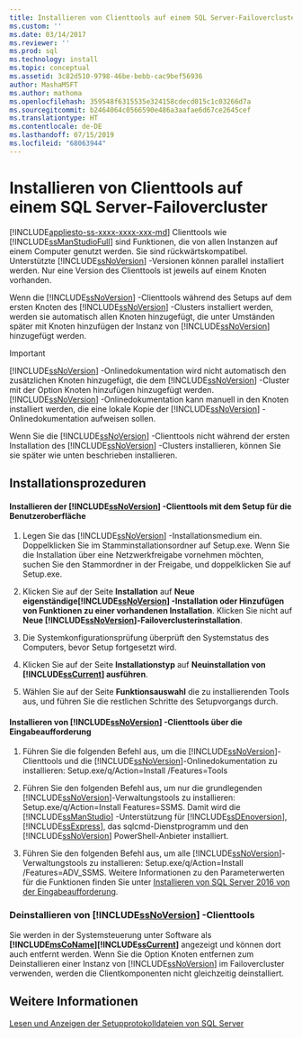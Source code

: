 ```yaml
---
title: Installieren von Clienttools auf einem SQL Server-Failovercluster | Microsoft-Dokumentation
ms.custom: ''
ms.date: 03/14/2017
ms.reviewer: ''
ms.prod: sql
ms.technology: install
ms.topic: conceptual
ms.assetid: 3c82d510-9798-46be-bebb-cac9bef56936
author: MashaMSFT
ms.author: mathoma
ms.openlocfilehash: 359548f6315535e324158cdecd015c1c03266d7a
ms.sourcegitcommit: b2464064c0566590e486a3aafae6d67ce2645cef
ms.translationtype: HT
ms.contentlocale: de-DE
ms.lasthandoff: 07/15/2019
ms.locfileid: "68063944"
---
```

# <a name="install-client-tools-on-a-sql-server-failover-cluster"></a>Installieren von Clienttools auf einem SQL Server-Failovercluster
[!INCLUDE[appliesto-ss-xxxx-xxxx-xxx-md](../../../includes/appliesto-ss-xxxx-xxxx-xxx-md.md)]
  Clienttools wie [!INCLUDE[ssManStudioFull](../../../includes/ssmanstudiofull-md.md)] sind Funktionen, die von allen Instanzen auf einem Computer genutzt werden. Sie sind rückwärtskompatibel. Unterstützte [!INCLUDE[ssNoVersion](../../../includes/ssnoversion-md.md)] -Versionen können parallel installiert werden. Nur eine Version des Clienttools ist jeweils auf einem Knoten vorhanden.  
  
 Wenn die [!INCLUDE[ssNoVersion](../../../includes/ssnoversion-md.md)] -Clienttools während des Setups auf dem ersten Knoten des [!INCLUDE[ssNoVersion](../../../includes/ssnoversion-md.md)] -Clusters installiert werden, werden sie automatisch allen Knoten hinzugefügt, die unter Umständen später mit Knoten hinzufügen der Instanz von [!INCLUDE[ssNoVersion](../../../includes/ssnoversion-md.md)] hinzugefügt werden.  
  
> [!IMPORTANT]  
>  [!INCLUDE[ssNoVersion](../../../includes/ssnoversion-md.md)] -Onlinedokumentation wird nicht automatisch den zusätzlichen Knoten hinzugefügt, die dem [!INCLUDE[ssNoVersion](../../../includes/ssnoversion-md.md)] -Cluster mit der Option Knoten hinzufügen hinzugefügt werden. [!INCLUDE[ssNoVersion](../../../includes/ssnoversion-md.md)] -Onlinedokumentation kann manuell in den Knoten installiert werden, die eine lokale Kopie der [!INCLUDE[ssNoVersion](../../../includes/ssnoversion-md.md)] -Onlinedokumentation aufweisen sollen.  
  
 Wenn Sie die [!INCLUDE[ssNoVersion](../../../includes/ssnoversion-md.md)] -Clienttools nicht während der ersten Installation des [!INCLUDE[ssNoVersion](../../../includes/ssnoversion-md.md)] -Clusters installieren, können Sie sie später wie unten beschrieben installieren.  
  
## <a name="installation-procedures"></a>Installationsprozeduren  
  
#### <a name="installing-includessnoversionincludesssnoversion-mdmd-client-tools-using-the-setup-user-interface"></a>Installieren der [!INCLUDE[ssNoVersion](../../../includes/ssnoversion-md.md)] -Clienttools mit dem Setup für die Benutzeroberfläche  
  
1.  Legen Sie das [!INCLUDE[ssNoVersion](../../../includes/ssnoversion-md.md)] -Installationsmedium ein. Doppelklicken Sie im Stamminstallationsordner auf Setup.exe. Wenn Sie die Installation über eine Netzwerkfreigabe vornehmen möchten, suchen Sie den Stammordner in der Freigabe, und doppelklicken Sie auf Setup.exe.  
  
2.  Klicken Sie auf der Seite **Installation** auf **Neue eigenständige[!INCLUDE[ssNoVersion](../../../includes/ssnoversion-md.md)] -Installation oder Hinzufügen von Funktionen zu einer vorhandenen Installation**. Klicken Sie nicht auf **Neue [!INCLUDE[ssNoVersion](../../../includes/ssnoversion-md.md)]-Failoverclusterinstallation**.  
  
3.  Die Systemkonfigurationsprüfung überprüft den Systemstatus des Computers, bevor Setup fortgesetzt wird.  
  
4.  Klicken Sie auf der Seite **Installationstyp** auf **Neuinstallation von [!INCLUDE[ssCurrent](../../../includes/sscurrent-md.md)] ausführen**.  
  
5.  Wählen Sie auf der Seite **Funktionsauswahl** die zu installierenden Tools aus, und führen Sie die restlichen Schritte des Setupvorgangs durch.  
  
#### <a name="installing-includessnoversionincludesssnoversion-mdmd-client-tools-at-the-command-prompt"></a>Installieren von [!INCLUDE[ssNoVersion](../../../includes/ssnoversion-md.md)] -Clienttools über die Eingabeaufforderung  
  
1.  Führen Sie die folgenden Befehl aus, um die [!INCLUDE[ssNoVersion](../../../includes/ssnoversion-md.md)]-Clienttools und die [!INCLUDE[ssNoVersion](../../../includes/ssnoversion-md.md)]-Onlinedokumentation zu installieren: Setup.exe/q/Action=Install /Features=Tools  
  
2.  Führen Sie den folgenden Befehl aus, um nur die grundlegenden [!INCLUDE[ssNoVersion](../../../includes/ssnoversion-md.md)]-Verwaltungstools zu installieren: Setup.exe/q/Action=Install Features=SSMS. Damit wird die [!INCLUDE[ssManStudio](../../../includes/ssmanstudio-md.md)] -Unterstützung für [!INCLUDE[ssDEnoversion](../../../includes/ssdenoversion-md.md)], [!INCLUDE[ssExpress](../../../includes/ssexpress-md.md)], das sqlcmd-Dienstprogramm und den [!INCLUDE[ssNoVersion](../../../includes/ssnoversion-md.md)] PowerShell-Anbieter installiert.  
  
3.  Führen Sie den folgenden Befehl aus, um alle [!INCLUDE[ssNoVersion](../../../includes/ssnoversion-md.md)]-Verwaltungstools zu installieren: Setup.exe/q/Action=Install /Features=ADV_SSMS. Weitere Informationen zu den Parameterwerten für die Funktionen finden Sie unter [Installieren von SQL Server 2016 von der Eingabeaufforderung](../../../database-engine/install-windows/install-sql-server-2016-from-the-command-prompt.md).  
  
### <a name="uninstalling-includessnoversionincludesssnoversion-mdmd-client-tools"></a>Deinstallieren von [!INCLUDE[ssNoVersion](../../../includes/ssnoversion-md.md)] -Clienttools  
 Sie werden in der Systemsteuerung unter Software als **[!INCLUDE[msCoName](../../../includes/msconame-md.md)][!INCLUDE[ssCurrent](../../../includes/sscurrent-md.md)]** angezeigt und können dort auch entfernt werden. Wenn Sie die Option Knoten entfernen zum Deinstallieren einer Instanz von [!INCLUDE[ssNoVersion](../../../includes/ssnoversion-md.md)] im Failovercluster verwenden, werden die Clientkomponenten nicht gleichzeitig deinstalliert.  
  
## <a name="see-also"></a>Weitere Informationen  
 [Lesen und Anzeigen der Setupprotokolldateien von SQL Server](../../../database-engine/install-windows/view-and-read-sql-server-setup-log-files.md)  
  
  

